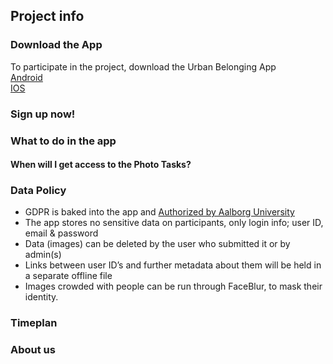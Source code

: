 ## Project info 


### Download the App 
To participate in the project, download the Urban Belonging App  
[Android](https://play.google.com/store/apps/details?id=com.urbanbelonging.app)  
[IOS](https://apps.apple.com/us/app/urban-belonging/id1573456017)  


### Sign up now!



### What to do in the app

#### When will I get access to the Photo Tasks?

### Data Policy
- GDPR is baked into the app and [Authorized by Aalborg University](https://urbanbelonging.com/da?page=5)
- The app stores no sensitive data on participants, only login info; user ID, email & password
- Data (images) can be deleted by the user who submitted it or by admin(s)
- Links between user ID’s and further metadata about them will be held in a separate offline file
- Images crowded with people can be run through FaceBlur, to mask their identity.



### Timeplan

### About us


